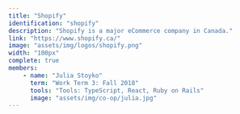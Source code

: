 ```yaml
---
title: "Shopify"
identification: "shopify"
description: "Shopify is a major eCommerce company in Canada."
link: "https://www.shopify.ca/"
image: "assets/img/logos/shopify.png"
width: "100px"
complete: true
members:
    - name: "Julia Stoyko"
      term: "Work Term 3: Fall 2018"
      tools: "Tools: TypeScript, React, Ruby on Rails"
      image: "assets/img/co-op/julia.jpg"
---
```

